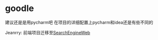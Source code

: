 # goodle
建议还是是用pycharm吧
在项目的详细配置上pycharm和idea还是有些不同的

Jeanrry: 前端项目迁移至[SearchEngineWeb][SearchEngineWeb]


[SearchEngineWeb]: https://github.com/Jeanrry/SearchEngineWeb
